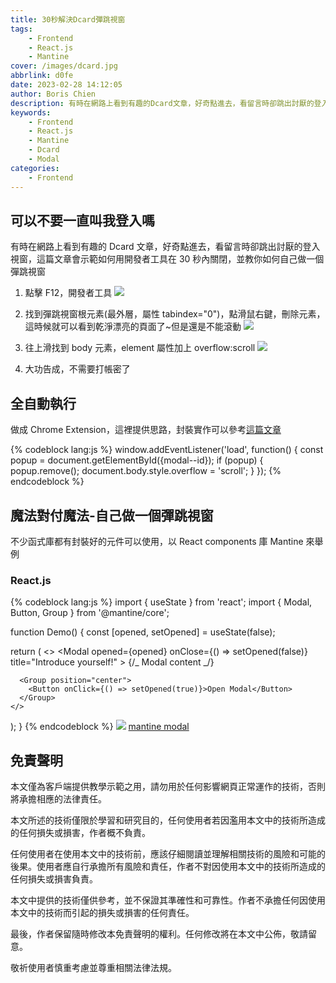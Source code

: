 ```yaml
---
title: 30秒解決Dcard彈跳視窗
tags:
    - Frontend
    - React.js
    - Mantine
cover: /images/dcard.jpg
abbrlink: d0fe
date: 2023-02-28 14:12:05
author: Boris Chien
description: 有時在網路上看到有趣的Dcard文章，好奇點進去，看留言時卻跳出討厭的登入視窗，這篇文章會示範如何用開發者工具在30秒內關閉，並教你如何自己做一個彈跳視窗。
keywords:
    - Frontend
    - React.js
    - Mantine
    - Dcard
    - Modal
categories:
    - Frontend
---
```


## 可以不要一直叫我登入嗎

有時在網路上看到有趣的 Dcard 文章，好奇點進去，看留言時卻跳出討厭的登入視窗，這篇文章會示範如何用開發者工具在 30 秒內關閉，並教你如何自己做一個彈跳視窗

1. 點擊 F12，開發者工具
   ![](/images/dcard.jpg)

2. 找到彈跳視窗根元素(最外層，屬性 tabindex="0")，點滑鼠右鍵，刪除元素，這時候就可以看到乾淨漂亮的頁面了~但是還是不能滾動
   ![](/images/root-element.jpg)

3. 往上滑找到 body 元素，element 屬性加上 overflow:scroll
   ![](/images/dcard-scroll.jpg)

4. 大功告成，不需要打帳密了

## 全自動執行

做成 Chrome Extension，這裡提供思路，封裝實作可以參考[這篇文章](https://ithelp.ithome.com.tw/articles/10186017)

{% codeblock lang:js %}
window.addEventListener('load', function() {
const popup = document.getElementById({modal--id});
if (popup) {
popup.remove();
document.body.style.overflow = 'scroll';
}
});
{% endcodeblock %}

## 魔法對付魔法-自己做一個彈跳視窗

不少函式庫都有封裝好的元件可以使用，以 React components 庫 Mantine 來舉例

### React.js

{% codeblock lang:js %}
import { useState } from 'react';
import { Modal, Button, Group } from '@mantine/core';

function Demo() {
const [opened, setOpened] = useState(false);

return (
<>
<Modal
opened={opened}
onClose={() => setOpened(false)}
title="Introduce yourself!" >
{/_ Modal content _/}
</Modal>

      <Group position="center">
        <Button onClick={() => setOpened(true)}>Open Modal</Button>
      </Group>
    </>

);
}
{% endcodeblock %}
![](/images/mantine-modal.jpg)
[mantine modal](https://mantine.dev/core/modal/)

## 免責聲明

本文僅為客戶端提供教學示範之用，請勿用於任何影響網頁正常運作的技術，否則將承擔相應的法律責任。

本文所述的技術僅限於學習和研究目的，任何使用者若因濫用本文中的技術所造成的任何損失或損害，作者概不負責。

任何使用者在使用本文中的技術前，應該仔細閱讀並理解相關技術的風險和可能的後果。使用者應自行承擔所有風險和責任，作者不對因使用本文中的技術所造成的任何損失或損害負責。

本文中提供的技術僅供參考，並不保證其準確性和可靠性。作者不承擔任何因使用本文中的技術而引起的損失或損害的任何責任。

最後，作者保留隨時修改本免責聲明的權利。任何修改將在本文中公佈，敬請留意。

敬祈使用者慎重考慮並尊重相關法律法規。

